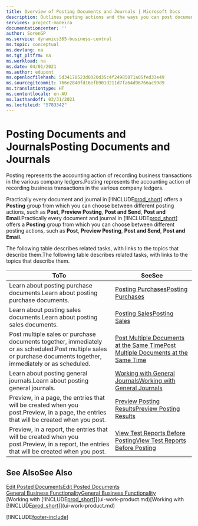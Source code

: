 ```yaml
---
title: Overview of Posting Documents and Journals | Microsoft Docs
description: Outlines posting actions and the ways you can post documents and journals.
services: project-madeira
documentationcenter: ''
author: SorenGP
ms.service: dynamics365-business-central
ms.topic: conceptual
ms.devlang: na
ms.tgt_pltfrm: na
ms.workload: na
ms.date: 04/01/2021
ms.author: edupont
ms.openlocfilehash: 5d34178523d0020d35c4f24985871a05fed33e49
ms.sourcegitcommit: 766e2840fd16efb901d211d7fa64d96766ac99d9
ms.translationtype: HT
ms.contentlocale: en-AU
ms.lasthandoff: 03/31/2021
ms.locfileid: "5783342"
---
```

# <a name="posting-documents-and-journals"></a><span data-ttu-id="96a2b-103">Posting Documents and Journals</span><span class="sxs-lookup"><span data-stu-id="96a2b-103">Posting Documents and Journals</span></span>
<span data-ttu-id="96a2b-104">Posting represents the accounting action of recording business transactions in the various company ledgers.</span><span class="sxs-lookup"><span data-stu-id="96a2b-104">Posting represents the accounting action of recording business transactions in the various company ledgers.</span></span>

<span data-ttu-id="96a2b-105">Practically every document and journal in [!INCLUDE[prod_short](includes/prod_short.md)] offers a **Posting** group from which you can choose between different posting actions, such as **Post**, **Preview Posting**, **Post and Send**, **Post and Email**.</span><span class="sxs-lookup"><span data-stu-id="96a2b-105">Practically every document and journal in [!INCLUDE[prod_short](includes/prod_short.md)] offers a **Posting** group from which you can choose between different posting actions, such as **Post**, **Preview Posting**, **Post and Send**, **Post and Email**.</span></span>

<span data-ttu-id="96a2b-106">The following table describes related tasks, with links to the topics that describe them.</span><span class="sxs-lookup"><span data-stu-id="96a2b-106">The following table describes related tasks, with links to the topics that describe them.</span></span>

| <span data-ttu-id="96a2b-107">To</span><span class="sxs-lookup"><span data-stu-id="96a2b-107">To</span></span> | <span data-ttu-id="96a2b-108">See</span><span class="sxs-lookup"><span data-stu-id="96a2b-108">See</span></span> |
| --- | --- |
| <span data-ttu-id="96a2b-109">Learn about posting purchase documents.</span><span class="sxs-lookup"><span data-stu-id="96a2b-109">Learn about posting purchase documents.</span></span> |[<span data-ttu-id="96a2b-110">Posting Purchases</span><span class="sxs-lookup"><span data-stu-id="96a2b-110">Posting Purchases</span></span>](ui-post-purchases.md) |
| <span data-ttu-id="96a2b-111">Learn about posting sales documents.</span><span class="sxs-lookup"><span data-stu-id="96a2b-111">Learn about posting sales documents.</span></span> |[<span data-ttu-id="96a2b-112">Posting Sales</span><span class="sxs-lookup"><span data-stu-id="96a2b-112">Posting Sales</span></span>](ui-post-sales.md) |
| <span data-ttu-id="96a2b-113">Post multiple sales or purchase documents together, immediately or as scheduled.</span><span class="sxs-lookup"><span data-stu-id="96a2b-113">Post multiple sales or purchase documents together, immediately or as scheduled.</span></span>|[<span data-ttu-id="96a2b-114">Post Multiple Documents at the Same Time</span><span class="sxs-lookup"><span data-stu-id="96a2b-114">Post Multiple Documents at the Same Time</span></span>](ui-batch-posting.md)|
| <span data-ttu-id="96a2b-115">Learn about posting general journals.</span><span class="sxs-lookup"><span data-stu-id="96a2b-115">Learn about posting general journals.</span></span> |[<span data-ttu-id="96a2b-116">Working with General Journals</span><span class="sxs-lookup"><span data-stu-id="96a2b-116">Working with General Journals</span></span>](ui-work-general-journals.md) |
| <span data-ttu-id="96a2b-117">Preview, in a page, the entries that will be created when you post.</span><span class="sxs-lookup"><span data-stu-id="96a2b-117">Preview, in a page, the entries that will be created when you post.</span></span> |[<span data-ttu-id="96a2b-118">Preview Posting Results</span><span class="sxs-lookup"><span data-stu-id="96a2b-118">Preview Posting Results</span></span>](ui-how-preview-post-results.md) |
| <span data-ttu-id="96a2b-119">Preview, in a report, the entries that will be created when you post.</span><span class="sxs-lookup"><span data-stu-id="96a2b-119">Preview, in a report, the entries that will be created when you post.</span></span> |[<span data-ttu-id="96a2b-120">View Test Reports Before Posting</span><span class="sxs-lookup"><span data-stu-id="96a2b-120">View Test Reports Before Posting</span></span>](ui-how-view-test-reports-posting.md) |

## <a name="see-also"></a><span data-ttu-id="96a2b-121">See Also</span><span class="sxs-lookup"><span data-stu-id="96a2b-121">See Also</span></span>
[<span data-ttu-id="96a2b-122">Edit Posted Documents</span><span class="sxs-lookup"><span data-stu-id="96a2b-122">Edit Posted Documents</span></span>](across-edit-posted-document.md)  
[<span data-ttu-id="96a2b-123">General Business Functionality</span><span class="sxs-lookup"><span data-stu-id="96a2b-123">General Business Functionality</span></span>](ui-across-business-areas.md)  
<span data-ttu-id="96a2b-124">[Working with [!INCLUDE[prod_short](includes/prod_short.md)]](ui-work-product.md)</span><span class="sxs-lookup"><span data-stu-id="96a2b-124">[Working with [!INCLUDE[prod_short](includes/prod_short.md)]](ui-work-product.md)</span></span>


[!INCLUDE[footer-include](includes/footer-banner.md)]